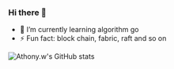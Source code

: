 ### Hi there 👋
- 🌱 I’m currently learning algorithm go
- ⚡ Fun fact: block chain, fabric, raft and so on
 
![Athony.w's GitHub stats](https://github-readme-stats.vercel.app/api?username=zhang-wangz&show_icons=true)


